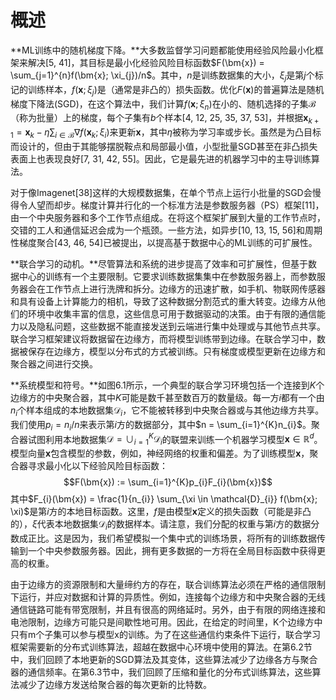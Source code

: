 # 概述

**ML训练中的随机梯度下降。**大多数监督学习问题都能使用经验风险最小化框架来解决[5, 41]，其目标是最小化经验风险目标函数$F(\bm{x}) = \sum_{j=1}^{n}f(\bm{x}; \xi_{j})/n$。其中，$n$是训练数据集的大小，$\xi_{j}$是第$j$个标记的训练样本，$f(\bm{x}; \xi_{j})$是（通常是非凸的）损失函数。优化$F(\bm{x})$的普遍算法是随机梯度下降法(SGD)，在这个算法中，我们计算$f(\bm{x}; \xi_{n})$在小的、随机选择的子集$\mathcal{B}$（称为批量）上的梯度，每个子集有$b$个样本[4, 12, 25, 35, 37, 53]，并根据$\bm{x}_{k+1} = \bm{x}_{k} - \eta \sum_{i \in \mathcal{B}} \nabla f(\bm{x}_{k}; \xi_{i})$来更新$\bm{x}$，其中$\eta$被称为学习率或步长。虽然是为凸目标而设计的，但由于其能够摆脱鞍点和局部最小值，小型批量SGD甚至在非凸损失表面上也表现良好[7, 31, 42, 55]。因此，它是最先进的机器学习中的主导训练算法。

对于像Imagenet[38]这样的大规模数据集，在单个节点上运行小批量的SGD会慢得令人望而却步。梯度计算并行化的一个标准方法是参数服务器（PS）框架[11]，由一个中央服务器和多个工作节点组成。在将这个框架扩展到大量的工作节点时，交错的工人和通信延迟会成为一个瓶颈。一些方法，如异步[10, 13, 15, 56]和周期性梯度聚合[43, 46, 54]已被提出，以提高基于数据中心的ML训练的可扩展性。

**联合学习的动机。**尽管算法和系统的进步提高了效率和可扩展性，但基于数据中心的训练有一个主要限制。它要求训练数据集集中在参数服务器上，而参数服务器会在工作节点上进行洗牌和拆分。边缘方的迅速扩散，如手机、物联网传感器和具有设备上计算能力的相机，导致了这种数据分割范式的重大转变。边缘方从他们的环境中收集丰富的信息，这些信息可用于数据驱动的决策。由于有限的通信能力以及隐私问题，这些数据不能直接发送到云端进行集中处理或与其他节点共享。联合学习框架建议将数据留在边缘方，而将模型训练带到边缘。在联合学习中，数据被保存在边缘方，模型以分布式的方式被训练。只有梯度或模型更新在边缘方和聚合器之间进行交换。

**系统模型和符号。**如图6.1所示，一个典型的联合学习环境包括一个连接到$K$个边缘方的中央聚合器，其中$K$可能是数千甚至数百万的数量级。每一方$i$都有一个由$n_{i}$个样本组成的本地数据集$\mathcal{D}_{i}$，它不能被转移到中央聚合器或与其他边缘方共享。我们使用$p_{i} = n_{i}/n$来表示第$i$方的数据部分，其中$n 
 = \sum_{i=1}^{K}n_{i}$。聚合器试图利用本地数据集$\mathcal{D} = \cup_{i=1}^{K}\mathcal{D}_{i}$的联盟来训练一个机器学习模型$\bm{x} \in \mathbb{R}^{d}$。模型向量$\bm{x}$包含模型的参数，例如，神经网络的权重和偏差。为了训练模型$\bm{x}$，聚合器寻求最小化以下经验风险目标函数：
$$F(\bm{x}) := \sum_{i=1}^{K}p_{i}F_{i}(\bm{x})$$
其中$F_{i}(\bm{x}) = \frac{1}{n_{i}} \sum_{\xi \in \mathcal{D}_{i}} f(\bm{x}; \xi)$是第$i$方的本地目标函数。这里，$f$是由模型$\bm{x}$定义的损失函数（可能是非凸的），$\xi$代表本地数据集$\mathcal{D}_{i}$的数据样本。请注意，我们分配的权重与第$i$方的数据分数成正比。这是因为，我们希望模拟一个集中式的训练场景，将所有的训练数据传输到一个中央参数服务器。因此，拥有更多数据的一方将在全局目标函数中获得更高的权重。

由于边缘方的资源限制和大量缔约方的存在，联合训练算法必须在严格的通信限制下运行，并应对数据和计算的异质性。例如，连接每个边缘方和中央聚合器的无线通信链路可能有带宽限制，并且有很高的网络延时。另外，由于有限的网络连接和电池限制，边缘方可能只是间歇性地可用。因此，在给定的时间里，K个边缘方中只有m个子集可以参与模型x的训练。为了在这些通信约束条件下运行，联合学习框架需要新的分布式训练算法，超越在数据中心环境中使用的算法。在第6.2节中，我们回顾了本地更新的SGD算法及其变体，这些算法减少了边缘各方与聚合器的通信频率。在第6.3节中，我们回顾了压缩和量化的分布式训练算法，这些算法减少了边缘方发送给聚合器的每次更新的比特数。